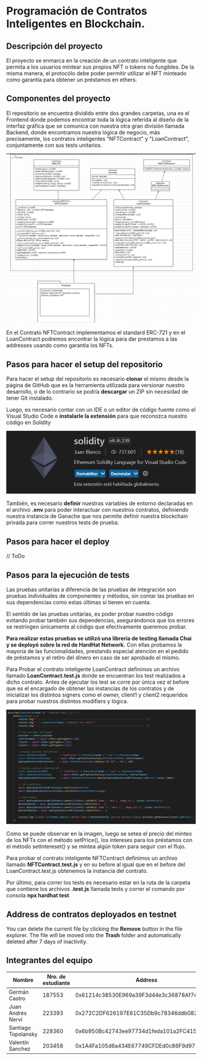 # Programación de Contratos Inteligentes en Blockchain.

## Descripción del proyecto

El proyecto se enmarca en la creación de un contrato inteligente que permita a los usuarios mintear sus propios NFT o tokens no fungibles. De la misma manera, el protocólo debe poder permitir utilizar el NFT minteado como garantía para obtener un préstamos en ethers.

## Componentes del proyecto

El repositorio se encuentra dividido entre dos grandes carpetas, una es el Frontend donde podemos encontrar toda la lógica referida al diseño de la interfaz gráfica que se comunica con nuestra otra gran división llamada Backend, donde encontramos nuestra lógica de negocio, más precisamente, los contratos inteligentes "NFTContract" y "LoanContract", conjuntamente con sus tests unitarios.

<img src="./assets/UML.jpg"/>

En el Contrato NFTContract implementamos el standard ERC-721 y en el LoanContract podremos encontrar la lógica para dar prestamos a las addresses usando como garantía los NFTs.


## Pasos para hacer el setup del repositorio

Para hacer el setup del repositorio es necesario **clonar** el mismo desde la página de GitHub que es la herramienta utilizada para versionar nuestro desarrollo, o de lo contrario se podría **descargar** un ZIP sin necesidad de tener Git instalado. 

Luego, es necesario contar con un IDE o un editor de código fuente como el Visual Studio Code e **instalarle la extensión** para que reconozca nuestro código en Solidity

<img src="./assets/solidity.png"/>

También, es necesario **definir** nuestras variables de entorno declaradas en el archivo **.env** para poder interactuar con nuestros contratos, definiendo nuestra instancia de Ganache que nos permite definir nuestra blockchain privada para correr nuestros tests de prueba.

## Pasos para hacer el deploy

// ToDo

## Pasos para la ejecución de tests

Las pruebas unitarias a diferencia de las pruebas de integración son pruebas individuales de componentes y métodos, sin contar las pruebas en sus dependencias como estas últimas si tienen en cuenta.

El sentido de las pruebas unitarias, es poder probar nuestro código evitando probar también sus dependencias, asegurándonos que los errores se restringen únicamente al código que efectivamente queremos probar.

**Para realizar estas pruebas se utilizó una librería de testing llamada Chai y se deployó  sobre la red de HardHat Network.** Con ellas probamos la mayoría de las funcionalidades, prestando especial atención en el pedido de préstamos y el retiro del dinero en caso de ser aprobado el mismo.

Para Probar el contrato inteligente LoanContract definimos un archivo llamado **LoanContract.test.js** donde se encuentran los test realizados a dicho contrato. Antes de ejecutar los test se corre por única vez el before que es el encargado de obtener las instancias de los contratos y de inicializar los distintos signers como el owner, client1 y client2 requeridos para probar nuestros distintos modifiers y lógica.

<img src="./assets/before-tests.png"/>

Como se puede observar en la imagen, luego se setea el precio del minteo de los NFTs con el método setPrice(), los intereses para los préstamos con el método setIntereset()  y se mintea algún token para seguir con el flujo.

Para probar el contrato inteligente NFTContract definimos un archivo llamado **NFTContract.test.js** y en su before al igual que en el before del LoanContract.test.js obtenemos la instancia del contrato.

Por último, para correr los tests es necesario estar en la ruta de la carpeta que contiene los archivos **.test.js** llamada tests y correr el comando por consola **npx hardhat test**

## Address de contratos deployados en testnet

You can delete the current file by clicking the **Remove** button in the file explorer. The file will be moved into the **Trash** folder and automatically deleted after 7 days of inactivity.

## Integrantes del equipo

| Nombre | Nro. de estudiante | Address 
|--|--|--|
| Germán Castro | 187553 | 0x61214c38530E969a39F3d44e3c36878Af74F8321
| Juan Andrés Nervi | 223393 | 0x272C2DF626197E61C35Db9c78346ddb082e209CE
| Santiago Topolansky | 228360 | 0x6b950Bc42743ee97734d1feda101a2FC41542B37
| Valentín Sanchez| 203458 | 0x1A4Fa105d6a434E67749CFDEd0c86F9d971e37C7
